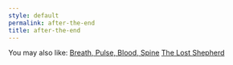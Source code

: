 ```yaml
---
style: default
permalink: after-the-end
title: after-the-end
---
```

You may also like:
[Breath, Pulse, Blood, Spine](http://scp-wiki.net/breath-pulse-blood-spine)
[The Lost Shepherd](http://scp-wiki.net/the-lost-shepherd)
